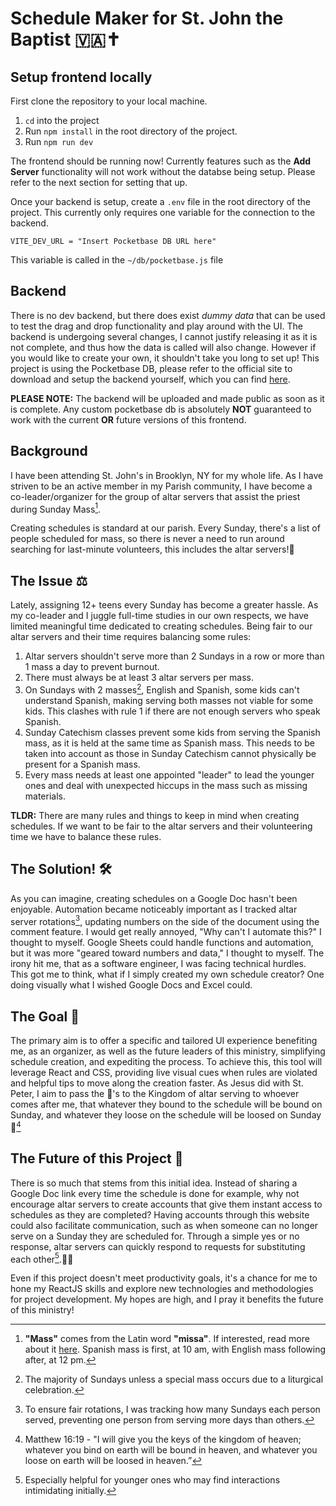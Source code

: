 # Schedule Maker for St. John the Baptist 🇻🇦✝️
## Setup frontend locally
First clone the repository to your local machine.
1. `cd` into the project
2. Run `npm install` in the root directory of the project.
3. Run `npm run dev`

The frontend should be running now! Currently features such as the **Add Server** functionality will not work without the databse being setup. Please refer to the next section for setting that up.

Once your backend is setup, create a `.env` file in the root directory of the project. This currently only requires one variable for the connection to the backend.

```
VITE_DEV_URL = "Insert Pocketbase DB URL here"
```

This variable is called in the `~/db/pocketbase.js` file
## Backend
There is no dev backend, but there does exist _dummy data_ that can be used to test the drag and drop functionality and play around with the UI. The backend is undergoing several changes, I cannot justify releasing it as it is not complete, and thus how the data is called will also change. However if you would like to create your own, it shouldn't take you long to set up! This project is using the Pocketbase DB, please refer to the official site to download and setup the backend yourself, which you can find [here](https://pocketbase.io/docs/).

**PLEASE NOTE:** The backend will be uploaded and made public as soon as it is complete. Any custom pocketbase db is absolutely **NOT** guaranteed to work with the current **OR** future versions of this frontend.

## Background
I have been attending St. John's in Brooklyn, NY for my whole life. As I have striven to be an active member in my Parish community, I have become a co-leader/organizer for the group of altar servers that assist the priest during Sunday Mass[^1].

Creating schedules is standard at our parish. Every Sunday, there's a list of people scheduled for mass, so there is never a need to run around searching for last-minute volunteers, this includes the altar servers!📆

## The Issue ⚖️
Lately, assigning 12+ teens every Sunday has become a greater hassle. As my co-leader and I juggle full-time studies in our own respects, we have limited meaningful time dedicated to creating schedules. Being fair to our altar servers and their time requires balancing some rules:
1. Altar servers shouldn't serve more than 2 Sundays in a row or more than 1 mass a day to prevent burnout.
2. There must always be at least 3 altar servers per mass.
3. On Sundays with 2 masses[^2], English and Spanish, some kids can't understand Spanish, making serving both masses not viable for some kids. This clashes with rule 1 if there are not enough servers who speak Spanish.
4. Sunday Catechism classes prevent some kids from serving the Spanish mass, as it is held at the same time as Spanish mass. This needs to be taken into account as those in Sunday Catechism cannot physically be present for a Spanish mass.
5. Every mass needs at least one appointed "leader" to lead the younger ones and deal with unexpected hiccups in the mass such as missing materials.

**TLDR:** There are many rules and things to keep in mind when creating schedules. If we want to be fair to the altar servers and their volunteering time we have to balance these rules.

## The Solution! 🛠️
As you can imagine, creating schedules on a Google Doc hasn't been enjoyable. Automation became noticeably important as I tracked altar server rotations[^3], updating numbers on the side of the document using the comment feature. I would get really annoyed, "Why can't I automate this?" I thought to myself. Google Sheets could handle functions and automation, but it was more "geared toward numbers and data," I thought to myself. The irony hit me, that as a software engineer, I was facing technical hurdles. This got me to think, what if I simply created my own schedule creator? One doing visually what I wished Google Docs and Excel could.

## The Goal 🎯
The primary aim is to offer a specific and tailored UI experience benefiting me, as an organizer, as well as the future leaders of this ministry, simplifying schedule creation, and expediting the process. To achieve this, this tool will leverage React and CSS, providing live visual cues when rules are violated and helpful tips to move along the creation faster. As Jesus did with St. Peter, I aim to pass the 🔑's to the Kingdom of altar serving to whoever comes after me, that whatever they bound to the schedule will be bound on Sunday, and whatever they loose on the schedule will be loosed on Sunday 🤣[^4]

## The Future of this Project 🔮
There is so much that stems from this initial idea. Instead of sharing a Google Doc link every time the schedule is done for example, why not encourage altar servers to create accounts that give them instant access to schedules as they are completed? Having accounts through this website could also facilitate communication, such as when someone can no longer serve on a Sunday they are scheduled for. Through a simple yes or no response, altar servers can quickly respond to requests for substituting each other[^5].🤝🔄

Even if this project doesn't meet productivity goals, it's a chance for me to hone my ReactJS skills and explore new technologies and methodologies for project development. My hopes are high, and I pray it benefits the future of this ministry!

[^1]: **"Mass"** comes from the Latin word **"missa"**. If interested, read more about it [here](https://www.catholic.com/qa/why-do-we-call-it-the-mass). Spanish mass is first, at 10 am, with English mass following after, at 12 pm.
[^2]: The majority of Sundays unless a special mass occurs due to a liturgical celebration.
[^3]: To ensure fair rotations, I was tracking how many Sundays each person served, preventing one person from serving more days than others.
[^4]: Matthew 16:19 - "I will give you the keys of the kingdom of heaven; whatever you bind on earth will be bound in heaven, and whatever you loose on earth will be loosed in heaven.”
[^5]: Especially helpful for younger ones who may find interactions intimidating initially.
